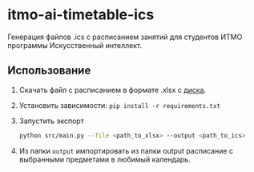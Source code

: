 # itmo-ai-timetable-ics

Генерация файлов .ics с расписанием занятий для студентов ИТМО программы Искусственный интеллект.

## Использование

1. Скачать файл с расписанием в формате .xlsx
   с [диска](https://docs.google.com/spreadsheets/d/1Z4fOC2Hs-5iQ4YZzsZEVxTRsEiCF4AxEnqnv2-rJIMs/edit).
2. Установить зависимости: `pip install -r requirements.txt`
3. Запустить экспорт

   ```bash
   python src/main.py --file <path_to_xlsx> --output <path_to_ics>
   ```

4. Из папки `output` импортировать из папки output расписание с выбранными предметами в любимый календарь.
